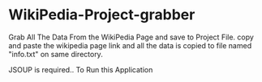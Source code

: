 # WikiPedia-Project-grabber
Grab All The Data From the WikiPedia Page and save to Project File. 
copy and paste the wikipedia page link and all the data is copied to file named "info.txt" on same directory.

JSOUP is required.. To Run this Application



